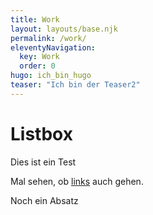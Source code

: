 ```yaml
---
title: Work
layout: layouts/base.njk
permalink: /work/
eleventyNavigation:
  key: Work
  order: 0
hugo: ich_bin_hugo
teaser: "Ich bin der Teaser2"
---
```


# Listbox

Dies ist ein Test

Mal sehen, ob [links](http://google.com) auch gehen.

Noch ein Absatz